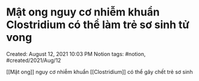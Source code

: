 # Mật ong nguy cơ nhiễm khuẩn Clostridium có thể làm trẻ sơ sinh tử vong

Created: August 12, 2021 10:03 PM
Notion tags: #notion, #created/2021/Aug/12

[[Mật ong]] nguy cơ nhiễm khuẩn [[Clostridium]] có thể gây chết trẻ sơ sinh